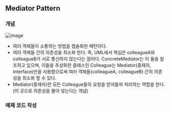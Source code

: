 ## Mediator Pattern

### 개념

![image](https://user-images.githubusercontent.com/5865308/194076912-0d82514b-3a4d-4cbf-acfa-d0d53d66f635.png)

* 여러 객체들이 소통하는 방법을 캡슐화한 패턴이다.
* 여러 객체들 간의 의존성을 최소화 한다. 즉, UML에서 핵심은 colleagueA와 colleagueB가 서로 통신하지 않는다는 점이다. ConcreteMediator는 이 둘을 참조하고 있으며, 이들을 추상화한 클래스인 Colleague는 Mediator(중재자, Interface)만을 사용함으로써 여러 객체들(colleagueA, colleagueB) 간의 의존성을 최소화 할 수 있다.
* Mediator(중재자)란 모든 Colleague들의 요청을 받아들여 처리하는 역할을 한다. (이 곳으로 의존성을 몰아 넣는다는 개념)

### 예제 코드 작성